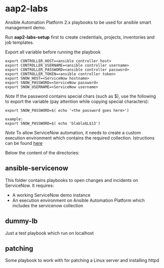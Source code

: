 aap2-labs
=========

Ansible Automation Platform 2.x playbooks to be used for ansible smart management demo.

Run **aap2-labs-setup** first to create credentials, projects, inventories and job templates.

Export all variable before running the playbook

```
export CONTROLLER_HOST=<ansible controller host>
export CONTROLLER_USERNAME=<ansible controller username>
export CONTROLLER_PASSWORD=<ansible controller password>
export CONTROLLER_TOKEN=<ansible controller token>
export SNOW_HOST=<ServiceNow hostname>
export SNOW_PASSWORD=<ServiceNow password>
export SNOW_USERNAME=<ServiceNow username>
```

*Note*
If the password contains special chars (such as $), use the following to export the variable (pay attention while copying special characters):
```
export SNOW_PASSWORD=$( echo '<the password goes here>')

example:
export SNOW_PASSWORD=$( echo 'blabla$L$13')
```

*Note*
To allow ServiceNow automation, it needs to create a custom execution environment which contains the required collection.
Istructions can be found [here](https://github.com/maxaquino/aap2-labs/blob/main/docs/ee_build_for_snow.md)

Below the content of the directories:

## ansible-servicenow
This folder contains playbooks to open changes and incidents on ServiceNow.
It requires:
- A working ServiceNow demo instance
- An execution environment on Ansible Automation Platform which includes the servicenow collection 

## dummy-lb
Just a test playbook which run on localhost

## patching
Some playbook to work with for patching a Linux server and installing httpd


